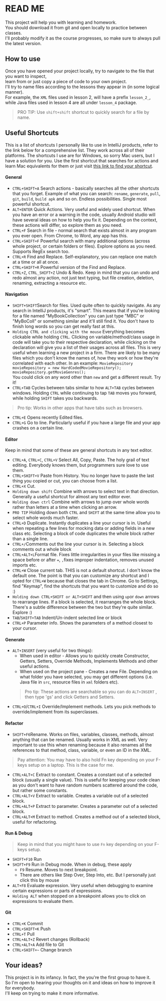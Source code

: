 
# READ ME
This project will help you with learning and homework.   
You should download it from git and open locally to practice between classes.   
I'll probably modify it as the course progresses, so make sure to always pull the latest version.
## How to use
Once you have opened your project locally, try to navigate to the file that you want to inspect,  
learn from or just copy a piece of code to your own project.  
I'll try to name files according to the lessons they appear in (in some logical manner).  
For example, the `XML` files used in lesson 2, will have a prefix `lesson_2_`, while Java files used in lesson 4 are all under `lesson_4` package.
>PRO TIP: Use `shift+shift` shortcut to quickly search for a file by name.
## Useful Shortcuts
This is a list of shortcuts I personally like to use in IntelliJ products, refer to the link below for a comprehensive list. They work across all of their platforms. The shortcuts I use are for Windows, so sorry Mac users, but I have a solution for you. Use the first shortcut that searches for actions and learn Mac equivalents for them or just visit [this link to find your shortcut](https://www.jetbrains.com/help/idea/mastering-keyboard-shortcuts.html).
#### General
- `CTRL+SHIFT+A` Search actions - basically searches all the other shortcuts that you forget. Example of what you can search: `rename`, `generate`, `pull`, `git`, `build`, `build apk` and so on. Endless possibilities. Single most powerful shortcut.
- `ALT+ENTER` Quick Actions. Very useful and widely used shortcut. When you have an error or a warning in the code, usually Android studio will have several ideas on how to help you fix it. Depending on the context, these actions will differ, so explore them as you need.
- `CTRL+F` Search in file - normal search that exists almost in any program you ever open. From Chrome, to Word, any app has this.
- `CTRL+SHIFT+F` Powerful search with many additional options (across whole project, or certain folders or files). Explore options as you need. Supports RegEx search too.
- `CTRL+R` Find and Replace. Self-explanatory, you can replace one match at a time or all at once.
- `CTRL+SHIFT+R` Powerful version of the Find and Replace.
- `CTRL+Z`, `CTRL_SHIFT+Z` Undo & Redo. Keep in mind that you can undo and redo almost any action, not just text typing, but file creation, deletion, renaming, extracting a resource etc.

#### Navigation
- `SHIFT+SHIFT`Search for files. Used quite often to quickly navigate. As any search in IntelliJ products, it's "smart". This means that if you're looking for a file named "MyBookCollection" you can just type "MBC" or "MyBoColl" or something similar and it'll still find it. You don't have to finish long words so you can get really fast at this.
- `Holding CTRL and clicking with the mouse` Everything becomes clickable while holding `CTRL`. Clicking on variable/method/class usage in code will take you to their respective declaration, while clicking on the declaration will give you a list of their usages across all files. This is very useful when learning a new project in a firm. There are likely to be many files which you don't know the names of, how they work or how they're correlated with each other. In an example:
  `MovieRepository movieRepository = new HardCodedMovieRepository();  
  movieRepository.getMovieGenres();`  
  You could click on any word other than `new` and get a different result. Try it!
- `CTRL+TAB` Cycles between tabs similar to how `ALT+TAB` cycles between windows.  Holding `CTRL` while continuing to tap `TAB` moves you forward, while holding `SHIFT` takes you backwards.

> Pro tip: Works in other apps that have tabs such as browsers.

- `CTRL+E` Opens recently Edited files.
- `CTRL+G` Go to line. Particularly useful if you have a large file and your app crashes on a certain line.

#### Editor
Keep in mind that some of these are general shortcuts in any text editor.
- `CTRL+A`, `CTRL+C`, `CTRL+V` Select All, Copy, Paste. The holy grail of text editing. Everybody knows them, but programmers sure love to use them.
- `CTRL+SHIFT+V` Paste from History. You no longer have to paste the last thing you copied or cut, you can choose from a list.
- `CTRL+X` Cut.
- `Holding down shift` Combine with arrows to select text in that direction. Generally a useful shortcut for almost any text editor ever.
- `Holding down ctrl` Combine with arrows to jump over whole words rather than letters at a time when clicking an arrow.
- `PRO TIP` Holding down both `CTRL` and `SHIFT` at the same time allow you to select whole words much faster.
- `CTRL+D` Duplicate. Instantly duplicates a line your cursor is in. Useful when repeating a few lines for mocking data or adding fields in a new class etc. Selecting a block of code duplicates the whole block rather than a single line.
- `CTRL+/`Comments out the line your cursor is in. Selecting a block comments out a whole block
- `CTRL+ALT+L`Format file. Fixes little irregularities in your files like missing a space before or after `=`, `,`fixes improper indentation, removes unused imports etc.
- `CTRL+W` Close current tab. THIS is not a default shortcut. I don't know the default one. The point is that you can customize any shortcut and I opted for `CTRL+W` because that closes the tab in Chrome. Go to Settings, find "Keymap", find the shortcuts that you want to customize and do so :)
- `Holding down CTRL+SHIFT or ALT+SHIFT` and then using `up`or `down` arrows to rearrange lines. If a block is selected, it rearranges the whole block. There's a subtle difference between the two but they're quite similar. Explore :)
- `TAB`/`SHIFT+TAB` Indent/Un-indent selected line or block
- `CTRL+P` Parameter info. Shows the parameters of a method closest to your cursor.
#### Generate
- `ALT+INSERT` (very useful for two things):
    - When used in editor - Allows you to quickly create Constructor, Getters, Setters, Override Methods, Implements Methods and other useful actions.
    - When used on the project pane - Creates a new File. Depending on what folder you have selected, you may get different options (i.e. Java file in `src`, resource files in `xml` folders etc).
  >Pro tip: These actions are searchable so you can do `ALT+INSERT` , then type 'gs' and click Getters and Setters.
- `CTRL+O`/`CTRL+I` Override/Implement methods. Lets you pick methods to override/implement from its superclasses.
#### Refactor
- `SHIFT+F6`Rename. Works on files, variables, classes, methods, almost anything that can be renamed. Usually works in XML as well. Very important to use this when renaming because it also renames all the references to that method, class, variable, or even an ID in the XML.
>Pay attention: You may have to also hold Fn key depending on your F-keys setup on a laptop. This is the case for me.
- `CTRL+ALT+C` Extract to constant. Creates a constant out of a selected block (usually a single value). This is useful for keeping your code clean as you don't want to have random numbers scattered around the code, but rather some constants.
- `CTRL+ALT+V` Extract to variable. Creates a variable out of a selected block.
- `CTRL+ALT+P` Extract to parameter. Creates a parameter out of a selected block.
- `CTRL+ALT+M` Extract to method. Creates a method out of a selected block, useful for refactoring.
#### Run & Debug
>Keep in mind that you might have to use `Fn` key depending on your F-keys setup.
- `SHIFT+F10` Run
- `SHIFT+F9` Run in Debug mode. When in debug, these apply
    - `F9` Resume. Moves to next breakpoint.
    - There are others like Step Over, Step Into, etc. But I personally just click this by mouse
- `ALT+F8` Evaluate expression. Very useful when debugging to examine certain expressions or parts of expressions.
- `Holding ALT` when stopped on a breakpoint allows you to click on expressions to evaluate them.
#### Git
- `CTRL+K` Commit
- `CTRL+SHIFT+K` Push
- `CTRL+T` Pull
- `CTRL+ALT+Z` Revert changes (Rollback)
- `CTRL+ALT+A` Add file to Git
- `CTRL+SHIFT+~` Change branch

## Your ideas?
This project is in its infancy. In fact, the you're the first group to have it.   
So I'm open to hearing your thoughts on it and ideas on how to improve it for everybody.   
I'll keep on trying to make it more informative.